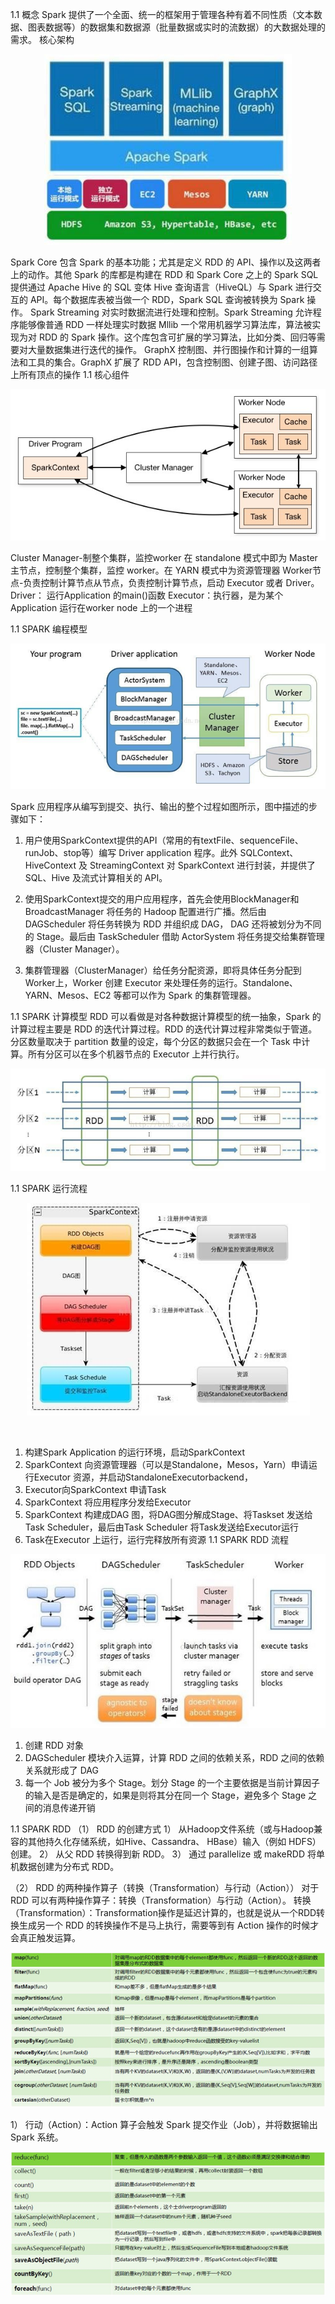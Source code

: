<!-- TOC -->


<!-- /TOC -->

1.1	概念 
Spark 提供了一个全面、统一的框架用于管理各种有着不同性质（文本数据、图表数据等）的数据集和数据源（批量数据或实时的流数据）的大数据处理的需求。 
核心架构
<div align=center>

![1589029623557.png](..\images\1589029623557.png)

</div>

Spark Core 
包含 Spark 的基本功能；尤其是定义 RDD 的 API、操作以及这两者上的动作。其他 Spark 的库都是构建在 RDD 和 Spark Core 之上的 
Spark SQL 
提供通过 Apache Hive 的 SQL 变体 Hive 查询语言（HiveQL）与 Spark 进行交互的 API。每个数据库表被当做一个 RDD，Spark SQL 查询被转换为 Spark 操作。 
Spark Streaming 
对实时数据流进行处理和控制。Spark Streaming 允许程序能够像普通 RDD 一样处理实时数据 
Mllib 
一个常用机器学习算法库，算法被实现为对 RDD 的 Spark 操作。这个库包含可扩展的学习算法，比如分类、回归等需要对大量数据集进行迭代的操作。 
GraphX 
控制图、并行图操作和计算的一组算法和工具的集合。GraphX 扩展了 RDD API，包含控制图、创建子图、访问路径上所有顶点的操作 
1.1	核心组件 

<div align=center>

![1589029656860.png](..\images\1589029656860.png)

</div>

Cluster Manager-制整个集群，监控worker 
在 standalone 模式中即为 Master 主节点，控制整个集群，监控 worker。在 YARN 模式中为资源管理器 
Worker节点-负责控制计算节点从节点，负责控制计算节点，启动 Executor 或者 Driver。 
Driver： 运行Application 的main()函数 
Executor：执行器，是为某个Application 运行在worker node 上的一个进程

1.1	SPARK 编程模型 

<div align=center>

![1589029702205.png](..\images\1589029702205.png)

</div>

Spark 应用程序从编写到提交、执行、输出的整个过程如图所示，图中描述的步骤如下： 
1.	用户使用SparkContext提供的API（常用的有textFile、sequenceFile、runJob、stop等）编写 Driver application 程序。此外 SQLContext、HiveContext 及 StreamingContext 对 SparkContext 进行封装，并提供了 SQL、Hive 及流式计算相关的 API。 
 
2.	使用SparkContext提交的用户应用程序，首先会使用BlockManager和BroadcastManager 将任务的 Hadoop 配置进行广播。然后由 DAGScheduler 将任务转换为 RDD 并组织成 DAG， DAG 还将被划分为不同的 Stage。最后由 TaskScheduler 借助 ActorSystem 将任务提交给集群管理器（Cluster Manager）。 
3.	集群管理器（ClusterManager）给任务分配资源，即将具体任务分配到Worker上，Worker 创建 Executor 来处理任务的运行。Standalone、YARN、Mesos、EC2 等都可以作为 Spark 的集群管理器。 
 
1.1	SPARK 计算模型 
RDD 可以看做是对各种数据计算模型的统一抽象，Spark 的计算过程主要是 RDD 的迭代计算过程。RDD 的迭代计算过程非常类似于管道。分区数量取决于 partition 数量的设定，每个分区的数据只会在一个 Task 中计算。所有分区可以在多个机器节点的 Executor 上并行执行。 

<div align=center>

![1589029730580.png](..\images\1589029730580.png)

</div>

1.1	SPARK 运行流程 

<div align=center>

![1589029757713.png](..\images\1589029757713.png)

</div>

  
1.	构建Spark Application 的运行环境，启动SparkContext 
2.	SparkContext 向资源管理器（可以是Standalone，Mesos，Yarn）申请运行Executor 资源，并启动StandaloneExecutorbackend， 
3.	Executor向SparkContext 申请Task 
4.	SparkContext 将应用程序分发给Executor 
5.	SparkContext 构建成DAG 图，将DAG图分解成Stage、将Taskset 发送给Task Scheduler，最后由Task Scheduler 将Task发送给Executor运行 
6.	Task在Executor 上运行，运行完释放所有资源 
1.1	SPARK RDD 流程 
<div align=center>

![1589029814406.png](..\images\1589029814406.png)

</div>

 
1.	创建 RDD 对象 
2.	DAGScheduler 模块介入运算，计算 RDD 之间的依赖关系，RDD 之间的依赖关系就形成了
DAG 
3.	每一个 Job 被分为多个 Stage。划分 Stage 的一个主要依据是当前计算因子的输入是否是确定的，如果是则将其分在同一个 Stage，避免多个 Stage 之间的消息传递开销 
 
 
1.1	SPARK RDD 
（1）	RDD 的创建方式 
1）	从Hadoop文件系统（或与Hadoop兼容的其他持久化存储系统，如Hive、Cassandra、 HBase）输入（例如 HDFS）创建。 
2）	从父 RDD 转换得到新 RDD。 
3）	通过 parallelize 或 makeRDD 将单机数据创建为分布式 RDD。 
 
（2）	RDD 的两种操作算子（转换（Transformation）与行动（Action））       对于 RDD 可以有两种操作算子：转换（Transformation）与行动（Action）。 
转换（Transformation）：Transformation操作是延迟计算的，也就是说从一个RDD转换生成另一个 RDD 的转换操作不是马上执行，需要等到有 Action 操作的时候才会真正触发运算。

<div align=center>

![1589029847547.png](..\images\1589029847547.png)

</div>
1）	行动（Action）：Action 算子会触发 Spark 提交作业（Job），并将数据输出 Spark 系统。

<div align=center>

![1589029878064.png](..\images\1589029878064.png)

</div>